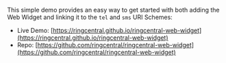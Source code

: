This simple demo provides an easy way to get started with both adding the Web Widget and linking it to the `tel` and `sms` URI Schemes:

* Live Demo: [https://ringcentral.github.io/ringcentral-web-widget](https://ringcentral.github.io/ringcentral-web-widget)
* Repo: [https://github.com/ringcentral/ringcentral-web-widget](https://github.com/ringcentral/ringcentral-web-widget)